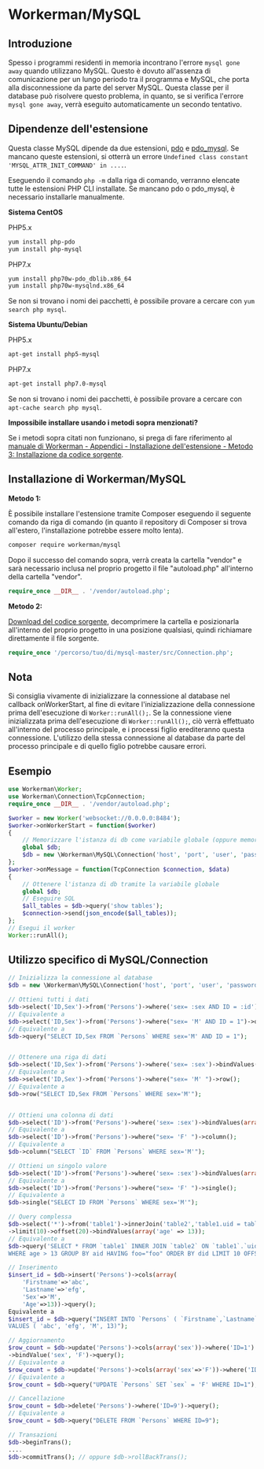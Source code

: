 # Workerman/MySQL

## Introduzione
Spesso i programmi residenti in memoria incontrano l'errore ```mysql gone away``` quando utilizzano MySQL. Questo è dovuto all'assenza di comunicazione per un lungo periodo tra il programma e MySQL, che porta alla disconnessione da parte del server MySQL. Questa classe per il database può risolvere questo problema, in quanto, se si verifica l'errore ```mysql gone away```, verrà eseguito automaticamente un secondo tentativo.

## Dipendenze dell'estensione
Questa classe MySQL dipende da due estensioni, [pdo](https://php.net/manual/zh/book.pdo.php) e [pdo_mysql](https://php.net/manual/zh/ref.pdo-mysql.php). Se mancano queste estensioni, si otterrà un errore ```Undefined class constant 'MYSQL_ATTR_INIT_COMMAND' in ....```.

Eseguendo il comando ```php -m``` dalla riga di comando, verranno elencate tutte le estensioni PHP CLI installate. Se mancano pdo o pdo_mysql, è necessario installarle manualmente.

**Sistema CentOS**

PHP5.x
```bash
yum install php-pdo
yum install php-mysql
```

PHP7.x
```bash
yum install php70w-pdo_dblib.x86_64
yum install php70w-mysqlnd.x86_64
```
Se non si trovano i nomi dei pacchetti, è possibile provare a cercare con ```yum search php mysql```.

**Sistema Ubuntu/Debian**

PHP5.x
```bash
apt-get install php5-mysql
```

PHP7.x
```bash
apt-get install php7.0-mysql
```

Se non si trovano i nomi dei pacchetti, è possibile provare a cercare con ```apt-cache search php mysql```.

**Impossibile installare usando i metodi sopra menzionati?**

Se i metodi sopra citati non funzionano, si prega di fare riferimento al [manuale di Workerman - Appendici - Installazione dell'estensione - Metodo 3: Installazione da codice sorgente](../appendices/install-extension.md).

## Installazione di Workerman/MySQL
**Metodo 1:**

È possibile installare l'estensione tramite Composer eseguendo il seguente comando da riga di comando (in quanto il repository di Composer si trova all'estero, l'installazione potrebbe essere molto lenta).

```bash
composer require workerman/mysql
```

Dopo il successo del comando sopra, verrà creata la cartella "vendor" e sarà necessario inclusa nel proprio progetto il file "autoload.php" all'interno della cartella "vendor".

```php
require_once __DIR__ . '/vendor/autoload.php';
```

**Metodo 2:**

[Download del codice sorgente](https://github.com/walkor/mysql/archive/master.zip), decomprimere la cartella e posizionarla all'interno del proprio progetto in una posizione qualsiasi, quindi richiamare direttamente il file sorgente.

```php
require_once '/percorso/tuo/di/mysql-master/src/Connection.php';
```

## Nota
Si consiglia vivamente di inizializzare la connessione al database nel callback onWorkerStart, al fine di evitare l'inizializzazione della connessione prima dell'esecuzione di ```Worker::runAll();```. Se la connessione viene inizializzata prima dell'esecuzione di ```Worker::runAll();```, ciò verrà effettuato all'interno del processo principale, e i processi figlio erediteranno questa connessione. L'utilizzo della stessa connessione al database da parte del processo principale e di quello figlio potrebbe causare errori.

## Esempio
```php
use Workerman\Worker;
use Workerman\Connection\TcpConnection;
require_once __DIR__ . '/vendor/autoload.php';

$worker = new Worker('websocket://0.0.0.0:8484');
$worker->onWorkerStart = function($worker)
{
    // Memorizzare l'istanza di db come variabile globale (oppure memorizzarla come membro statico di una classe)
    global $db;
    $db = new \Workerman\MySQL\Connection('host', 'port', 'user', 'password', 'nome_db');
};
$worker->onMessage = function(TcpConnection $connection, $data)
{
    // Ottenere l'istanza di db tramite la variabile globale
    global $db;
    // Eseguire SQL
    $all_tables = $db->query('show tables');
    $connection->send(json_encode($all_tables));
};
// Esegui il worker
Worker::runAll();
```

## Utilizzo specifico di MySQL/Connection
```php
// Inizializza la connessione al database
$db = new \Workerman\MySQL\Connection('host', 'port', 'user', 'password', 'nome_db');

// Ottieni tutti i dati
$db->select('ID,Sex')->from('Persons')->where('sex= :sex AND ID = :id')->bindValues(array('sex'=>'M', 'id' => 1))->query();
// Equivalente a
$db->select('ID,Sex')->from('Persons')->where("sex= 'M' AND ID = 1")->query();
// Equivalente a
$db->query("SELECT ID,Sex FROM `Persons` WHERE sex='M' AND ID = 1");


// Ottenere una riga di dati
$db->select('ID,Sex')->from('Persons')->where('sex= :sex')->bindValues(array('sex'=>'M'))->row();
// Equivalente a
$db->select('ID,Sex')->from('Persons')->where("sex= 'M' ")->row();
// Equivalente a
$db->row("SELECT ID,Sex FROM `Persons` WHERE sex='M'");


// Ottieni una colonna di dati
$db->select('ID')->from('Persons')->where('sex= :sex')->bindValues(array('sex'=>'M'))->column();
// Equivalente a
$db->select('ID')->from('Persons')->where("sex= 'F' ")->column();
// Equivalente a
$db->column("SELECT `ID` FROM `Persons` WHERE sex='M'");

// Ottieni un singolo valore
$db->select('ID')->from('Persons')->where('sex= :sex')->bindValues(array('sex'=>'M'))->single();
// Equivalente a
$db->select('ID')->from('Persons')->where("sex= 'F' ")->single();
// Equivalente a
$db->single("SELECT ID FROM `Persons` WHERE sex='M'");

// Query complessa
$db->select('*')->from('table1')->innerJoin('table2','table1.uid = table2.uid')->where('age > :age')->groupBy(array('aid'))->having('foo="foo"')->orderByASC/*orderByDESC*/(array('did'))
->limit(10)->offset(20)->bindValues(array('age' => 13));
// Equivalente a
$db->query('SELECT * FROM `table1` INNER JOIN `table2` ON `table1`.`uid` = `table2`.`uid`
WHERE age > 13 GROUP BY aid HAVING foo="foo" ORDER BY did LIMIT 10 OFFSET 20');

// Inserimento
$insert_id = $db->insert('Persons')->cols(array(
    'Firstname'=>'abc',
    'Lastname'=>'efg',
    'Sex'=>'M',
    'Age'=>13))->query();
Equivalente a
$insert_id = $db->query("INSERT INTO `Persons` ( `Firstname`,`Lastname`,`Sex`,`Age`)
VALUES ( 'abc', 'efg', 'M', 13)");

// Aggiornamento
$row_count = $db->update('Persons')->cols(array('sex'))->where('ID=1')
->bindValue('sex', 'F')->query();
// Equivalente a
$row_count = $db->update('Persons')->cols(array('sex'=>'F'))->where('ID=1')->query();
// Equivalente a
$row_count = $db->query("UPDATE `Persons` SET `sex` = 'F' WHERE ID=1");

// Cancellazione
$row_count = $db->delete('Persons')->where('ID=9')->query();
// Equivalente a
$row_count = $db->query("DELETE FROM `Persons` WHERE ID=9");

// Transazioni
$db->beginTrans();
....
$db->commitTrans(); // oppure $db->rollBackTrans();

```
